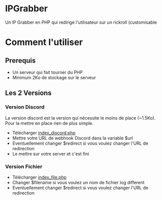 # IPGrabber
Un IP Grabber en PHP qui redirige l'utilisateur sur un rickroll (customisable

# Comment l'utiliser

## Prerequis

- Un serveur qui fait tourner du PHP
- Minimum 2Ko de stockage sur le serveur

## Les 2 Versions

### Version Discord

La version discord est la version qui nécessite le moins de place (~1.5Ko).<br>
Pour la mettre en place rien de plus simple.
- Télécharger [index_discord.php](https://raw.githubusercontent.com/MoiEtMoiPuisMoi/IPGrabber/2b88b98d17be81a86a80441696cfdd7f4c97a6de/index_discord.php)
- Mettre votre URL de webhook Discord dans la variable $url
- Eventuellement changer $redirect si vous voulez changer l'URL de redirection
- Le mettre sur votre server et c'est fini

### Version Fichier
- Télécharger [index_file.php](https://github.com/MoiEtMoiPuisMoi/IPGrabber/blob/2b88b98d17be81a86a80441696cfdd7f4c97a6de/index_file.php)
- Changer $filename si vous voulez un nom de fichier log different
- Eventuellement changer $redirect si vous voulez changer l'URL de redirection
